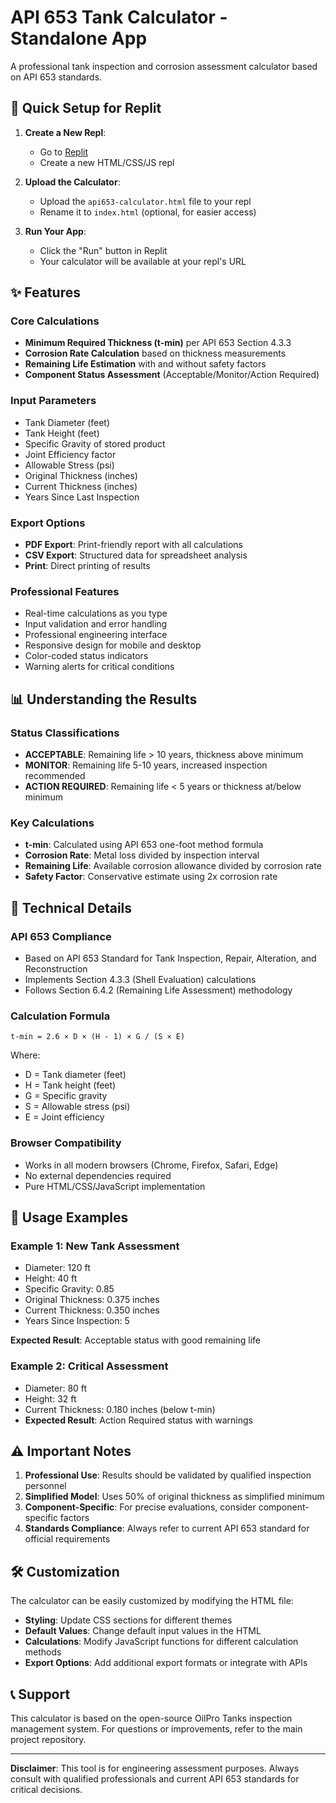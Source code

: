 # API 653 Tank Calculator - Standalone App

A professional tank inspection and corrosion assessment calculator based on API 653 standards.

## 🚀 Quick Setup for Replit

1. **Create a New Repl**: 
   - Go to [Replit](https://replit.com)
   - Create a new HTML/CSS/JS repl

2. **Upload the Calculator**:
   - Upload the `api653-calculator.html` file to your repl
   - Rename it to `index.html` (optional, for easier access)

3. **Run Your App**:
   - Click the "Run" button in Replit
   - Your calculator will be available at your repl's URL

## ✨ Features

### Core Calculations
- **Minimum Required Thickness (t-min)** per API 653 Section 4.3.3
- **Corrosion Rate Calculation** based on thickness measurements
- **Remaining Life Estimation** with and without safety factors
- **Component Status Assessment** (Acceptable/Monitor/Action Required)

### Input Parameters
- Tank Diameter (feet)
- Tank Height (feet)
- Specific Gravity of stored product
- Joint Efficiency factor
- Allowable Stress (psi)
- Original Thickness (inches)
- Current Thickness (inches)
- Years Since Last Inspection

### Export Options
- **PDF Export**: Print-friendly report with all calculations
- **CSV Export**: Structured data for spreadsheet analysis
- **Print**: Direct printing of results

### Professional Features
- Real-time calculations as you type
- Input validation and error handling
- Professional engineering interface
- Responsive design for mobile and desktop
- Color-coded status indicators
- Warning alerts for critical conditions

## 📊 Understanding the Results

### Status Classifications
- **ACCEPTABLE**: Remaining life > 10 years, thickness above minimum
- **MONITOR**: Remaining life 5-10 years, increased inspection recommended
- **ACTION REQUIRED**: Remaining life < 5 years or thickness at/below minimum

### Key Calculations
- **t-min**: Calculated using API 653 one-foot method formula
- **Corrosion Rate**: Metal loss divided by inspection interval
- **Remaining Life**: Available corrosion allowance divided by corrosion rate
- **Safety Factor**: Conservative estimate using 2x corrosion rate

## 🔧 Technical Details

### API 653 Compliance
- Based on API 653 Standard for Tank Inspection, Repair, Alteration, and Reconstruction
- Implements Section 4.3.3 (Shell Evaluation) calculations
- Follows Section 6.4.2 (Remaining Life Assessment) methodology

### Calculation Formula
```
t-min = 2.6 × D × (H - 1) × G / (S × E)
```
Where:
- D = Tank diameter (feet)
- H = Tank height (feet)  
- G = Specific gravity
- S = Allowable stress (psi)
- E = Joint efficiency

### Browser Compatibility
- Works in all modern browsers (Chrome, Firefox, Safari, Edge)
- No external dependencies required
- Pure HTML/CSS/JavaScript implementation

## 📝 Usage Examples

### Example 1: New Tank Assessment
- Diameter: 120 ft
- Height: 40 ft
- Specific Gravity: 0.85
- Original Thickness: 0.375 inches
- Current Thickness: 0.350 inches
- Years Since Inspection: 5

**Expected Result**: Acceptable status with good remaining life

### Example 2: Critical Assessment
- Diameter: 80 ft
- Height: 32 ft
- Current Thickness: 0.180 inches (below t-min)
- **Expected Result**: Action Required status with warnings

## ⚠️ Important Notes

1. **Professional Use**: Results should be validated by qualified inspection personnel
2. **Simplified Model**: Uses 50% of original thickness as simplified minimum
3. **Component-Specific**: For precise evaluations, consider component-specific factors
4. **Standards Compliance**: Always refer to current API 653 standard for official requirements

## 🛠️ Customization

The calculator can be easily customized by modifying the HTML file:

- **Styling**: Update CSS sections for different themes
- **Default Values**: Change default input values in the HTML
- **Calculations**: Modify JavaScript functions for different calculation methods
- **Export Options**: Add additional export formats or integrate with APIs

## 📞 Support

This calculator is based on the open-source OilPro Tanks inspection management system. For questions or improvements, refer to the main project repository.

---

**Disclaimer**: This tool is for engineering assessment purposes. Always consult with qualified professionals and current API 653 standards for critical decisions.